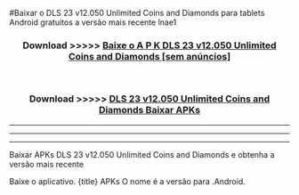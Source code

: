 #Baixar o DLS 23 v12.050 Unlimited Coins and Diamonds   para tablets Android gratuitos a versão mais recente lnae1


<div align="center">
<h3>Download >>>>> <a href="https://pt-web.web.app/?pt= DLS 23 v12.050 Unlimited Coins and Diamonds ">Baixe o A P K DLS 23 v12.050 Unlimited Coins and Diamonds  [sem anúncios]</a></h3><br>

<h3>Download >>>>> <a href="https://pt-web.web.app/?pt= DLS 23 v12.050 Unlimited Coins and Diamonds ">DLS 23 v12.050 Unlimited Coins and Diamonds  Baixar APKs</a></h3>
</div>

----------------------------------------------------------

----------------------------------------------------------

----------------------------------------------------------

Baixar APKs DLS 23 v12.050 Unlimited Coins and Diamonds  e obtenha a versão mais recente

Baixe o aplicativo. {title} APKs O nome é a versão para .Android.


